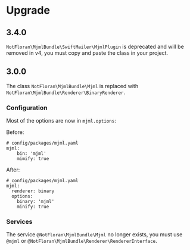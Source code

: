 # Upgrade

## 3.4.0

`NotFloran\MjmlBundle\SwiftMailer\MjmlPlugin` is deprecated and will be removed in v4, you must copy and paste the class in your project.

## 3.0.0

The class `NotFloran\MjmlBundle\Mjml` is replaced with `NotFloran\MjmlBundle\Renderer\BinaryRenderer`.

### Configuration

Most of the options are now in `mjml.options`:

Before:

```
# config/packages/mjml.yaml
mjml:
    bin: 'mjml'
    mimify: true
```

After:


```
# config/packages/mjml.yaml
mjml:
  renderer: binary
  options:
    binary: 'mjml'
    minify: true
```

### Services

The service `@NotFloran\MjmlBundle\Mjml` no longer exists, you must use `@mjml` or `@NotFloran\MjmlBundle\Renderer\RendererInterface`.
